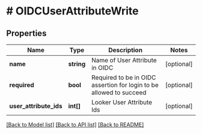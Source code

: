 # # OIDCUserAttributeWrite

## Properties

Name | Type | Description | Notes
------------ | ------------- | ------------- | -------------
**name** | **string** | Name of User Attribute in OIDC | [optional]
**required** | **bool** | Required to be in OIDC assertion for login to be allowed to succeed | [optional]
**user_attribute_ids** | **int[]** | Looker User Attribute Ids | [optional]

[[Back to Model list]](../../README.md#models) [[Back to API list]](../../README.md#endpoints) [[Back to README]](../../README.md)
